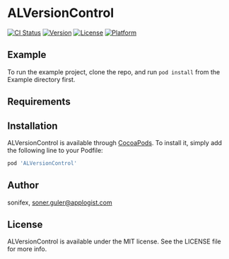 # ALVersionControl

[![CI Status](https://img.shields.io/travis/sonifex/ALVersionControl.svg?style=flat)](https://travis-ci.org/sonifex/ALVersionControl)
[![Version](https://img.shields.io/cocoapods/v/ALVersionControl.svg?style=flat)](https://cocoapods.org/pods/ALVersionControl)
[![License](https://img.shields.io/cocoapods/l/ALVersionControl.svg?style=flat)](https://cocoapods.org/pods/ALVersionControl)
[![Platform](https://img.shields.io/cocoapods/p/ALVersionControl.svg?style=flat)](https://cocoapods.org/pods/ALVersionControl)

## Example

To run the example project, clone the repo, and run `pod install` from the Example directory first.

## Requirements

## Installation

ALVersionControl is available through [CocoaPods](https://cocoapods.org). To install
it, simply add the following line to your Podfile:

```ruby
pod 'ALVersionControl'
```

## Author

sonifex, soner.guler@applogist.com

## License

ALVersionControl is available under the MIT license. See the LICENSE file for more info.
